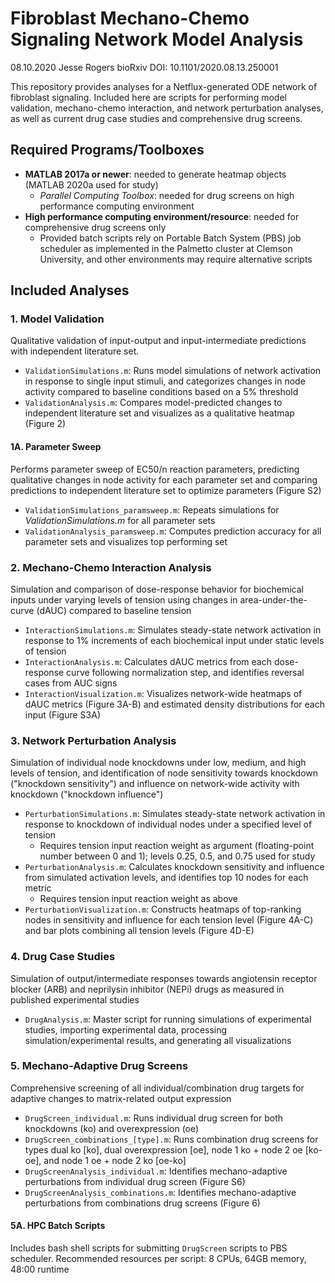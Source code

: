 # Fibroblast Mechano-Chemo Signaling Network Model Analysis

08.10.2020 Jesse Rogers
bioRxiv DOI: 10.1101/2020.08.13.250001  

This repository provides analyses for a Netflux-generated ODE network of fibroblast signaling. Included here are scripts for performing model validation, mechano-chemo interaction, and network perturbation analyses, as well as current drug case studies and comprehensive drug screens.

## Required Programs/Toolboxes

- **MATLAB 2017a or newer**: needed to generate heatmap objects (MATLAB 2020a used for study)
  - *Parallel Computing Toolbox*: needed for drug screens on high performance computing environment
- **High performance computing environment/resource**: needed for comprehensive drug screens only
  - Provided batch scripts rely on Portable Batch System (PBS) job scheduler as implemented in the Palmetto cluster at Clemson University, and other environments may require alternative scripts

## Included Analyses

### 1. Model Validation

Qualitative validation of input-output and input-intermediate predictions with independent literature set.

- `ValidationSimulations.m`: Runs model simulations of network activation in response to single input stimuli, and categorizes changes in node activity compared to baseline conditions based on a 5% threshold
- `ValidationAnalysis.m`: Compares model-predicted changes to independent literature set and visualizes as a qualitative heatmap (Figure 2)

#### 1A. Parameter Sweep

Performs parameter sweep of EC50/n reaction parameters, predicting qualitative changes in node activity for each parameter set and comparing predictions to independent literature set to optimize parameters (Figure S2)

- `ValidationSimulations_paramsweep.m`: Repeats simulations for *ValidationSimulations.m* for all parameter sets
- `ValidationAnalysis_paramsweep.m`: Computes prediction accuracy for all parameter sets and visualizes top performing set

### 2. Mechano-Chemo Interaction Analysis

Simulation and comparison of dose-response behavior for biochemical inputs under varying levels of tension using changes in area-under-the-curve (dAUC) compared to baseline tension

- `InteractionSimulations.m`: Simulates steady-state network activation in response to 1% increments of each biochemical input under static levels of tension
- `InteractionAnalysis.m`: Calculates dAUC metrics from each dose-response curve following normalization step, and identifies reversal cases from AUC signs
- `InteractionVisualization.m`: Visualizes network-wide heatmaps of dAUC metrics (Figure 3A-B) and estimated density distributions for each input (Figure S3A)

### 3. Network Perturbation Analysis

Simulation of individual node knockdowns under low, medium, and high levels of tension, and identification of node sensitivity towards knockdown ("knockdown sensitivity") and influence on network-wide activity with knockdown ("knockdown influence")

- `PerturbationSimulations.m`: Simulates steady-state network activation in response to knockdown of individual nodes under a specified level of tension
  - Requires tension input reaction weight as argument (floating-point number between 0 and 1); levels 0.25, 0.5, and 0.75 used for study
- `PerturbationAnalysis.m`: Calculates knockdown sensitivity and influence from simulated activation levels, and identifies top 10 nodes for each metric
  - Requires tension input reaction weight as above
- `PerturbationVisualization.m`: Constructs heatmaps of top-ranking nodes in sensitivity and influence for each tension level (Figure 4A-C) and bar plots combining all tension levels (Figure 4D-E)

### 4. Drug Case Studies

Simulation of output/intermediate responses towards angiotensin receptor blocker (ARB) and neprilysin inhibitor (NEPi) drugs as measured in published experimental studies

- `DrugAnalysis.m`: Master script for running simulations of experimental studies, importing experimental data, processing simulation/experimental results, and generating all visualizations

### 5. Mechano-Adaptive Drug Screens

Comprehensive screening of all individual/combination drug targets for adaptive changes to matrix-related output expression

- `DrugScreen_individual.m`: Runs individual drug screen for both knockdowns (ko) and overexpression (oe)
- `DrugScreen_combinations_[type].m`: Runs combination drug screens for types dual ko [ko], dual overexpression [oe], node 1 ko + node 2 oe [ko-oe], and node 1 oe + node 2 ko [oe-ko]
- `DrugScreenAnalysis_individual.m`: Identifies mechano-adaptive perturbations from individual drug screen (Figure S6)
- `DrugScreenAnalysis_combinations.m`: Identifies mechano-adaptive perturbations from combinations drug screens (Figure 6)

#### 5A. HPC Batch Scripts

Includes bash shell scripts for submitting `DrugScreen` scripts to PBS scheduler. Recommended resources per script: 8 CPUs, 64GB memory, 48:00 runtime
